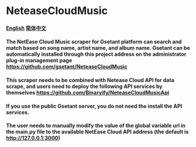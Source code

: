 # NeteaseCloudMusic

#### [English](README.md) [简体中文](README-cn.md)

#### The NetEase Cloud Music scraper for Gsetant platform can search and match based on song name, artist name, and album name. Gsetant can be automatically installed through this project address on the administrator plug-in management page https://github.com/gsetant/NeteaseCloudMusic


#### This scraper needs to be combined with Netease Cloud API for data scrape, and users need to deploy the following API services by themselves https://github.com/Binaryify/NeteaseCloudMusicApi

#### If you use the public Gsetant server, you do not need the install the API services.

#### The user needs to manually modify the value of the global variable url in the main.py file to the available NetEase Cloud API address (the default is http://127.0.0.1:3000)

